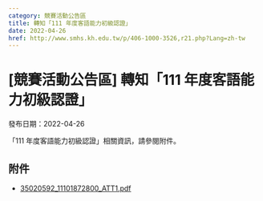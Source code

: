 ```yaml
---
category: 競賽活動公告區
title: 轉知「111 年度客語能力初級認證」
date: 2022-04-26
href: http://www.smhs.kh.edu.tw/p/406-1000-3526,r21.php?Lang=zh-tw
---
```


# [競賽活動公告區] 轉知「111 年度客語能力初級認證」

發布日期：2022-04-26

「111 年度客語能力初級認證」相關資訊，請參閱附件。

## 附件

- [35020592_11101872800_ATT1.pdf](https://www.smhs.kh.edu.tw/var/file/0/1000/attach/34/pta_3295_1860856_61253.pdf)
